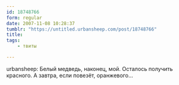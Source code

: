 ```yaml
---
id: 18748766
form: regular
date: 2007-11-08 10:28:37
tumblr: "https://untitled.urbansheep.com/post/18748766"
title:
tags:
    - твиты

---
```


<p>urbansheep: Белый медведь, наконец, мой. Осталось получить красного. А завтра, если повезёт, оранжевого&hellip;</p>

